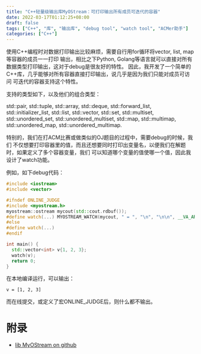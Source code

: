 ```yaml
---
title: "C++轻量级输出库MyOStream：可打印输出所有成员可迭代的容器"
date: 2022-03-17T01:12:25+08:00
draft: false
tags: ["C++", "库", "输出库", "debug tool", "watch tool", "ACMer助手"]
categories: ["C++"]
---
```


使用C++编程时对数据打印输出比较麻烦，需要自行用for循环将vector, list, map等容器的成员一一打印
输出，相比之下Python, Golang等语言就可以直接对所有数据类型打印输出，这对于debug是很友好的特性。
因此，我开发了一个简单的C++库，几乎能够对所有容器直接打印输出，说几乎是因为我们只能对成员可访问
可迭代的容器支持这个特性。

支持的类型如下，以及他们的组合类型：

std::pair, std::tuple, std::array, std::deque, 
std::forward_list, std::initializer_list, std::list, std::vector, 
std::set, std::multiset, std::unordered_set, std::unordered_multiset,
std::map, std::multimap, std::unordered_map, std::unordered_multimap.


特别的，我们在打ACM比赛或做类似的OJ题目的过程中，需要debug的时候，我们
不仅想要打印容器里的值，而且还想要同时打印出变量名，以便我们在解题时，如果定义了多个容器变量，我们
可以知道哪个变量的值使哪一个值，因此我设计了watch功能。


例如，如下debug代码：
```C++
#include <iostream>
#include <vector>

#ifndef ONLINE_JUDGE
#include <myostream.h>
myostream::ostream mycout(std::cout.rdbuf());
#define watch(...) MYOSTREAM_WATCH(mycout, " = ", "\n", "\n\n", __VA_ARGS__)
#else
#define watch(...)
#endif

int main() {
  std::vector<int> v{1, 2, 3};
  watch(v);
  return 0;
}
```

在本地编译运行，可以输出：
```text
v = [1, 2, 3]
```
而在线提交，或定义了宏ONLINE_JUDGE后，则什么都不输出。

# 附录
* [lib MyOStream on github](https://github.com/peacalm/myostream)
